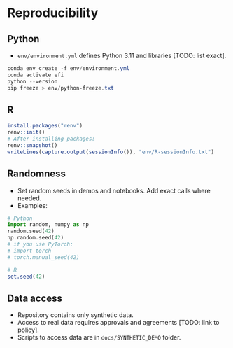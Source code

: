 # Reproducibility

## Python

- `env/environment.yml` defines Python 3.11 and libraries [TODO: list exact].

```powershell
conda env create -f env/environment.yml
conda activate efi
python --version
pip freeze > env/python-freeze.txt
```

## R

```r
install.packages("renv")
renv::init()
# After installing packages:
renv::snapshot()
writeLines(capture.output(sessionInfo()), "env/R-sessionInfo.txt")
```

## Randomness

- Set random seeds in demos and notebooks. Add exact calls where needed.
- Examples:

```python
# Python
import random, numpy as np
random.seed(42)
np.random.seed(42)
# if you use PyTorch:
# import torch
# torch.manual_seed(42)
```

```r
# R
set.seed(42)
```

## Data access

- Repository contains only synthetic data.
- Access to real data requires approvals and agreements [TODO: link to policy].
- Scripts to access data are in `docs/SYNTHETIC_DEMO` folder.
